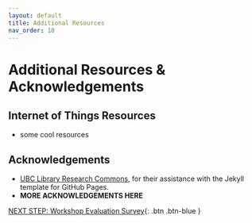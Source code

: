 ```yaml
---
layout: default
title: Additional Resources
nav_order: 10
---
```

# Additional Resources & Acknowledgements

## Internet of Things Resources

- some cool resources

## Acknowledgements

- [UBC Library Research Commons](https://github.com/ubc-library-rc/), for their assistance with the Jekyll template for GitHub Pages.
- **MORE ACKNOWLEDGEMENTS HERE**

[NEXT STEP: Workshop Evaluation Survey](workshop-survey.html){: .btn .btn-blue }
